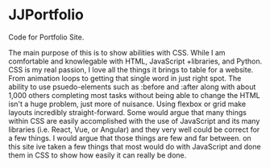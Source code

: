 # JJPortfolio
Code for Portfolio Site.

The main purpose of this is to show abilities with CSS. While I am comfortable and knowlegable with HTML, JavaScript +libraries, and Python. CSS is my real passion, I love all the things it brings to table for a website. From animation loops to getting that single word in just right spot. The ability to use psuedo-elements such as :before and :after along with about 1,000 others completing most tasks without being able to change the HTML isn't a huge problem, just more of nuisance. Using flexbox or grid make layouts incredibly straight-forward. Some would argue that many things within CSS are easily accomplished with the use of JavaScript and its many libraries (i.e. React, Vue, or Angular) and they very well could be correct for a few things. I would argue that those things are few and far between. on this site ive taken a few things that most would do with JavaScript and done them in CSS to show how easily it can really be done. 
